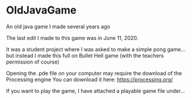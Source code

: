 # OldJavaGame
An old java game I made several years ago

The last edit I made to this game was in June 11, 2020.

It was a student project where I was asked to make a simple pong game...
but instead I made this full on Bullet Hell game (with the teachers permission of course)

Opening the .pde file on your computer may require the download of the Processing engine
You can download it here: https://processing.org/

If you want to play the game, I have attached a playable game file under...
